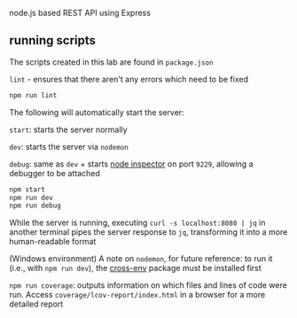 node.js based REST API using Express

## running scripts
The scripts created in this lab are found in `package.json`

`lint` - ensures that there aren't any errors which need to be fixed

```sh
npm run lint
```

The following will automatically start the server:

`start`: starts the server normally

`dev`: starts the server via `nodemon`

`debug`:  same as `dev` + starts [node inspector](https://nodejs.org/en/docs/guides/debugging-getting-started/) on port `9229`, allowing a debugger to be attached

```sh
npm start
npm run dev
npm run debug
```

While the server is running, executing `curl -s localhost:8080 | jq` in another terminal pipes the server response to `jq`, transforming it into a more human-readable format

(Windows environment) A note on `nodemon`, for future reference: to run it (i.e., with `npm run dev`), the [cross-env](https://www.npmjs.com/package/cross-env) package must be installed first

`npm run coverage`: outputs information on which files and lines of code were run. Access `coverage/lcov-report/index.html` in a browser for a more detailed report
